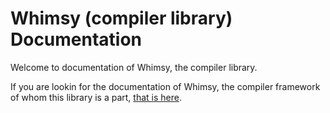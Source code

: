 # Whimsy (compiler library) Documentation

Welcome to documentation of Whimsy, the compiler library.

If you are lookin for the documentation of Whimsy, the compiler framework of whom this library
is a part, [that is here](/doc/README.md).